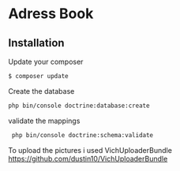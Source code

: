 Adress Book
=========
## Installation

Update your composer 

```bash
$ composer update
```
Create the database
```bash
php bin/console doctrine:database:create
```
validate the mappings
```bash
 php bin/console doctrine:schema:validate
```
To upload the pictures i used VichUploaderBundle 
https://github.com/dustin10/VichUploaderBundle




